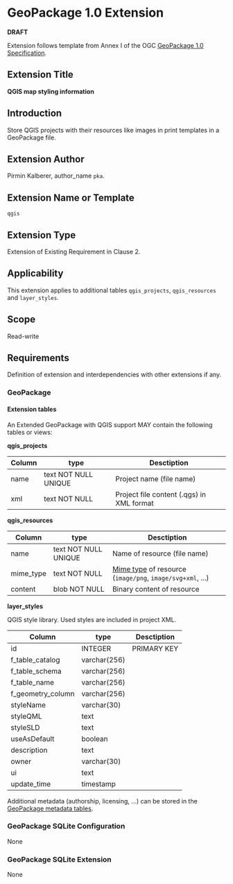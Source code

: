 # GeoPackage 1.0 Extension

**DRAFT**

Extension follows template from Annex I of the OGC [GeoPackage 1.0 Specification](http://www.geopackage.org/).

## Extension Title

**QGIS map styling information**

## Introduction

Store QGIS projects with their resources like images in print templates in a GeoPackage file.

## Extension Author

Pirmin Kalberer, author_name `pka`.

## Extension Name or Template

`qgis`

## Extension Type

Extension of Existing Requirement in Clause 2.

## Applicability

This extension applies to additional tables `qgis_projects`, `qgis_resources` 
and `layer_styles`.

## Scope

Read-write

## Requirements

Definition of extension and interdependencies with other extensions if
any.

### GeoPackage

#### Extension tables

An Extended GeoPackage with QGIS support MAY contain the following tables or views:

**qgis_projects**

| Column | type | Desctiption |
| --- | --- | --- |
| name | text NOT NULL UNIQUE | Project name (file name) |
| xml | text NOT NULL | Project file content (.qgs) in XML format |

**qgis_resources**

| Column | type | Desctiption |
| --- | --- | --- |
| name | text NOT NULL UNIQUE | Name of resource (file name) |
| mime_type | text NOT NULL | [Mime type](http://www.iana.org/assignments/media-types/media-types.xhtml) of resource  (`image/png`, `image/svg+xml`, ...)
| content | blob NOT NULL | Binary content of resource |

**layer_styles**

QGIS style library. Used styles are included in project XML.

| Column | type | Desctiption |
| --- | --- | --- |
| id | INTEGER | PRIMARY KEY |
| f_table_catalog | varchar(256) | |
| f_table_schema | varchar(256) | |
| f_table_name | varchar(256) | |
| f_geometry_column | varchar(256) | |
| styleName | varchar(30) | |
| styleQML | text | |
| styleSLD | text | |
| useAsDefault | boolean | |
| description | text | |
| owner | varchar(30) | |
| ui | text | |
| update_time | timestamp | |


Additional metadata (authorship, licensing, ...) can be stored in the
[GeoPackage metadata tables](http://www.geopackage.org/spec/#extension_metadata).

### GeoPackage SQLite Configuration

None

### GeoPackage SQLite Extension

None
